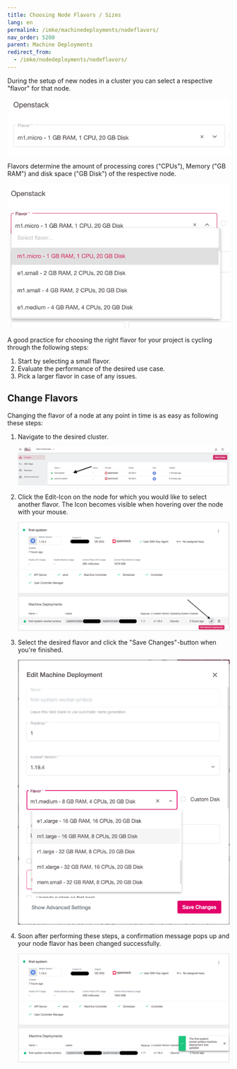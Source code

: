 ```yaml
---
title: Choosing Node Flavors / Sizes
lang: en
permalink: /imke/machinedeployments/nodeflavors/
nav_order: 5200
parent: Machine Deployments
redirect_from:
  - /imke/nodedeployments/nodeflavors/
---
```


During the setup of new nodes in a cluster you can select a respective "flavor" for that node.

![Flavor-Select](flavor-select.png?resize=600,65)

Flavors determine the amount of processing cores ("CPUs"), Memory ("GB RAM") and disk space ("GB Disk") of the respective node.

![Flavors](flavors.png?resize=600,500)

A good practice for choosing the right flavor for your project is cycling through the following steps:

1. Start by selecting a small flavor.
2. Evaluate the performance of the desired use case.
3. Pick a larger flavor in case of any issues.

## Change Flavors

Changing the flavor of a node at any point in time is as easy as following these steps:

1. Navigate to the desired cluster.

    ![Clusters](clusters.png?resize=1500,300)

1. Click the Edit-Icon on the node for which you would like to select another flavor. The Icon becomes visible when hovering over the node with your mouse.

    ![Node-Selection](node-selection.png?resize=1500,700)

1. Select the desired flavor and click the "Save Changes"-button when you're finished.

    ![Edit-Node](edit-node.png?resize=600,700)

1. Soon after performing these steps, a confirmation message pops up and your node flavor has been changed successfully.

    ![Success-Message](success-message.png?resize=600,700)

